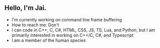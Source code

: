 ## Hello, I'm Jai.

- I'm currently working on command line frame buffering
- How to reach me: Don't
- I can code in C++, C, C#, HTML, CSS, JS, TS, Lua, and Python, but I am primarily interested in working on C++/C, C#, and Typescript
- I am a member of the human species
